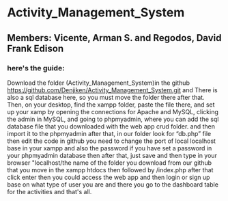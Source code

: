 # Activity_Management_System
## Members: Vicente, Arman S. and Regodos, David Frank Edison
### here's the guide:
Download the folder (Activity_Management_System)in the github https://github.com/Denjiken/Activity_Management_System.git and 
There is also a sql database here, so you must move the folder there after that. Then, on your desktop, find the xampp folder, paste the file there, and set up your xamp by opening the connections for Apache and MySQL, clicking the admin in MySQL, and going to phpmyadmin, where you can add the sql database file that you downloaded with the web app crud folder. and then import it to the phpmyadmin after that, in our folder look for “db.php” file then edit the code in github you need to change the port of local localhost base in your xampp and also the password if you have set a password in your phpmyadmin database then after that, just save and then type in your browser "localhost/the name of the folder you download from our github that you move in the xampp htdocs then followed by /index.php after that click enter then you could access the web app and then login or sign up base on what type of user you are and there you go to the dashboard table for the activities and that's all.
